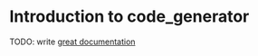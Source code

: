 # Introduction to code_generator

TODO: write [great documentation](http://jacobian.org/writing/what-to-write/)
